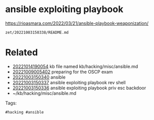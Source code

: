 # ansible exploiting playbook
https://rioasmara.com/2022/03/21/ansible-playbook-weaponization/

` zet/20221003150338/README.md `

# Related

- [20221014190054](/zet/20221014190054/README.md) kb file named kb/hacking/misc/ansible.md
- [20221009005402](/zet/20221009005402/README.md) preparing for the OSCP exam
- [20221003150340](/zet/20221003150340/README.md) ansible
- [20221003150337](/zet/20221003150337/README.md) ansible exploiting playbook rev shell
- [20221003150336](/zet/20221003150336/README.md) ansible exploiting playbook priv esc backdoor
- ~/kb/hacking/misc/ansible.md

Tags:

    #hacking #ansible 
